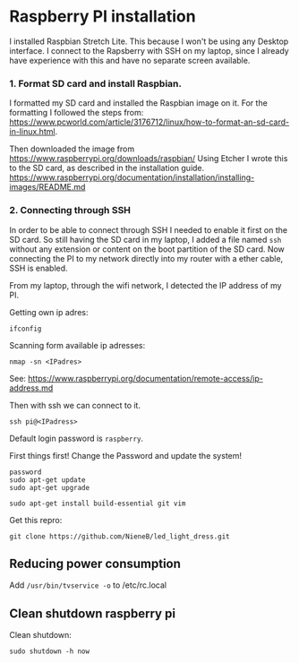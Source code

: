 # Raspberry PI installation

I installed Raspbian Stretch Lite. This because I won't be using any Desktop interface. I connect to the Rapsberry with SSH on my laptop, since I already have experience with this and have no separate screen available.
  
### 1. Format SD card and install Raspbian.
I formatted my SD card and installed the Raspbian image on it. For the formatting I followed the steps from: https://www.pcworld.com/article/3176712/linux/how-to-format-an-sd-card-in-linux.html.

Then downloaded the image from https://www.raspberrypi.org/downloads/raspbian/
Using Etcher I wrote this to the SD card, as described in the installation guide. https://www.raspberrypi.org/documentation/installation/installing-images/README.md

### 2. Connecting through SSH
In order to be able to connect through SSH I needed to enable it first on the SD card. So still having the SD card in my laptop, I added a file named `ssh` without any extension or content on the boot partition of the SD card. Now connecting the PI to my network directly into my router with a ether cable, SSH is enabled.  

From my laptop, through the wifi network, I detected the IP address of my PI.

Getting own ip adres:

	ifconfig

Scanning form available ip adresses:

	nmap -sn <IPadres>

See: https://www.raspberrypi.org/documentation/remote-access/ip-address.md

Then with ssh we can connect to it.

	ssh pi@<IPadress> 

Default login password is `raspberry`.

First things first! Change the Password and update the system!

	password
	sudo apt-get update
	sudo apt-get upgrade

	sudo apt-get install build-essential git vim

Get this repro:

	git clone https://github.com/NieneB/led_light_dress.git

## Reducing power consumption
Add `/usr/bin/tvservice -o` to /etc/rc.local


## Clean shutdown raspberry pi

Clean shutdown: 

	sudo shutdown -h now
